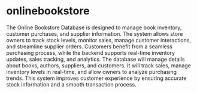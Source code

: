 # onlinebookstore
 The Online Bookstore Database is designed to manage book inventory, customer purchases, and supplier information. The system allows store owners to track stock levels, monitor sales, manage customer interactions, and streamline supplier orders.
 Customers benefit from a seamless purchasing process, while the backend supports real-time inventory updates, sales tracking, and analytics. The database will manage details about books, authors, suppliers, and customers. It will track sales, manage inventory levels in real-time, and allow owners to analyze purchasing trends. This system improves customer experience by ensuring accurate stock information and a smooth transaction process.
